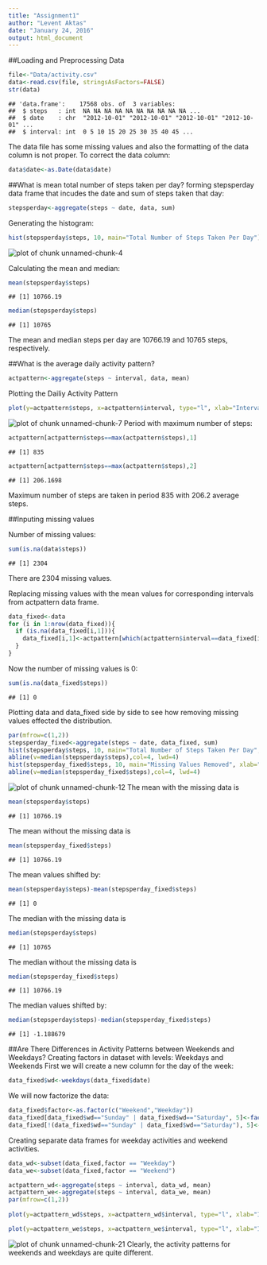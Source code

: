 ```yaml
---
title: "Assignment1"
author: "Levent Aktas"
date: "January 24, 2016"
output: html_document
---
```

##Loading and Preprocessing Data

```r
file<-"Data/activity.csv"
data<-read.csv(file, stringsAsFactors=FALSE)
str(data)
```

```
## 'data.frame':	17568 obs. of  3 variables:
##  $ steps   : int  NA NA NA NA NA NA NA NA NA NA ...
##  $ date    : chr  "2012-10-01" "2012-10-01" "2012-10-01" "2012-10-01" ...
##  $ interval: int  0 5 10 15 20 25 30 35 40 45 ...
```

The data file has some missing values and also the formatting of the data column is not proper. To correct the data column:


```r
data$date<-as.Date(data$date)
```

##What is mean total number of steps taken per day?
forming stepsperday data frame that incudes the date and sum of steps taken that day:


```r
stepsperday<-aggregate(steps ~ date, data, sum)
```

Generating the histogram:


```r
hist(stepsperday$steps, 10, main="Total Number of Steps Taken Per Day")
```

![plot of chunk unnamed-chunk-4](figure/unnamed-chunk-4-1.png)

Calculating the mean and median:


```r
mean(stepsperday$steps)
```

```
## [1] 10766.19
```

```r
median(stepsperday$steps)
```

```
## [1] 10765
```
The mean and median steps per day are 10766.19 and 10765 steps, respectively.

##What is the average daily activity pattern?


```r
actpattern<-aggregate(steps ~ interval, data, mean)
```

Plotting the Dailiy Activity Pattern

```r
plot(y=actpattern$steps, x=actpattern$interval, type="l", xlab="Intervals", ylab="Average Steps", main="Daily Activity Pattern")
```

![plot of chunk unnamed-chunk-7](figure/unnamed-chunk-7-1.png)
Period with maximum number of steps:


```r
actpattern[actpattern$steps==max(actpattern$steps),1]
```

```
## [1] 835
```

```r
actpattern[actpattern$steps==max(actpattern$steps),2]
```

```
## [1] 206.1698
```
Maximum number of steps are taken in period 835 with 206.2 average steps.

##Inputing missing values

Number of missing values:

```r
sum(is.na(data$steps))
```

```
## [1] 2304
```
There are 2304 missing values.

Replacing missing values with the mean values for corresponding intervals from actpattern data frame.

```r
data_fixed<-data
for (i in 1:nrow(data_fixed)){
  if (is.na(data_fixed[i,1])){
    data_fixed[i,1]<-actpattern[which(actpattern$interval==data_fixed[i,3]),2]
  }
}
```
Now the number of missing values is 0:

```r
sum(is.na(data_fixed$steps))
```

```
## [1] 0
```
Plotting data and data_fixed side by side to see how removing missing values effected the distribution.


```r
par(mfrow=c(1,2))
stepsperday_fixed<-aggregate(steps ~ date, data_fixed, sum)
hist(stepsperday$steps, 10, main="Total Number of Steps Taken Per Day", xlab="Steps", ylim=c(0,25))
abline(v=median(stepsperday$steps),col=4, lwd=4)
hist(stepsperday_fixed$steps, 10, main="Missing Values Removed", xlab="Steps", ylim=c(0,25))
abline(v=median(stepsperday_fixed$steps),col=4, lwd=4)
```

![plot of chunk unnamed-chunk-12](figure/unnamed-chunk-12-1.png)
The mean with the missing data is

```r
mean(stepsperday$steps)
```

```
## [1] 10766.19
```
The mean without the missing data is

```r
mean(stepsperday_fixed$steps)
```

```
## [1] 10766.19
```
The mean values shifted by:

```r
mean(stepsperday$steps)-mean(stepsperday_fixed$steps)
```

```
## [1] 0
```
The median with the missing data is

```r
median(stepsperday$steps)
```

```
## [1] 10765
```
The median without the missing data is

```r
median(stepsperday_fixed$steps)
```

```
## [1] 10766.19
```
The median values shifted by:

```r
median(stepsperday$steps)-median(stepsperday_fixed$steps)
```

```
## [1] -1.188679
```
##Are There Differences in Activity Patterns between Weekends and Weekdays?
Creating factors in dataset with levels: Weekdays and Weekends
First we will create a new column for the day of the week:

```r
data_fixed$wd<-weekdays(data_fixed$date)
```
We will now factorize the data:

```r
data_fixed$factor<-as.factor(c("Weekend","Weekday"))
data_fixed[data_fixed$wd=="Sunday" | data_fixed$wd=="Saturday", 5]<-factor("Weekend")
data_fixed[!(data_fixed$wd=="Sunday" | data_fixed$wd=="Saturday"), 5]<-factor("Weekday")
```
Creating separate data frames for weekday activities and weekend activities.

```r
data_wd<-subset(data_fixed,factor == "Weekday")
data_we<-subset(data_fixed,factor == "Weekend")

actpattern_wd<-aggregate(steps ~ interval, data_wd, mean)
actpattern_we<-aggregate(steps ~ interval, data_we, mean)
par(mfrow=c(1,2))
 
plot(y=actpattern_wd$steps, x=actpattern_wd$interval, type="l", xlab="Intervals", ylab="Average Steps", main="Weekdays Activity Pattern")

plot(y=actpattern_we$steps, x=actpattern_we$interval, type="l", xlab="Intervals", ylab="Average Steps", main="Weekends Activity Pattern")
```

![plot of chunk unnamed-chunk-21](figure/unnamed-chunk-21-1.png)
Clearly, the activity patterns for weekends and weekdays are quite different.
